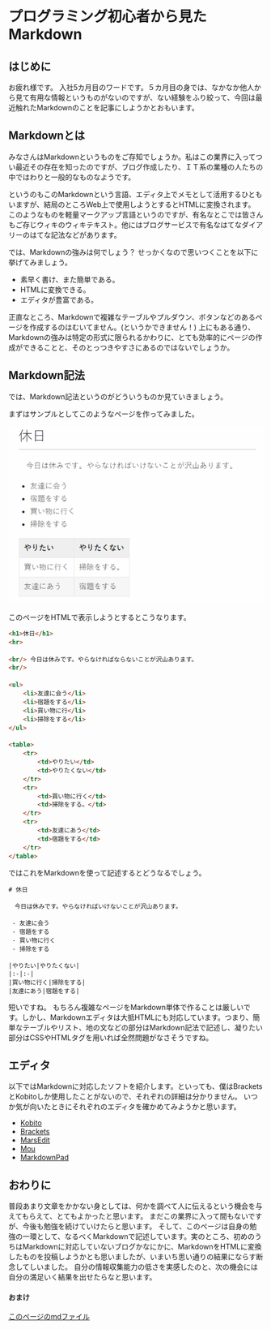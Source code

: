 # プログラミング初心者から見たMarkdown

## はじめに

お疲れ様です。
入社5カ月目のワードです。５カ月目の身では、なかなか他人から見て有用な情報というものがないのですが、ない経験をふり絞って、今回は最近触れたMarkdownのことを記事にしようかとおもいます。

## Markdownとは

みなさんはMarkdownというものをご存知でしょうか。私はこの業界に入ってつい最近その存在を知ったのですが、ブログ作成したり、ＩＴ系の業種の人たちの中ではわりと一般的なものなようです。

というのもこのMarkdownという言語、エディタ上でメモとして活用するひともいますが、結局のところWeb上で使用しようとするとHTMLに変換されます。
このようなものを軽量マークアップ言語というのですが、有名なとこでは皆さんもご存じウィキのウィキテキスト。他にはブログサービスで有名なはてなダイアリーのはてな記法などがあります。

では、Markdownの強みは何でしょう？
 せっかくなので思いつくことを以下に挙げてみましょう。

- 素早く書け、また簡単である。
- HTMLに変換できる。
- エディタが豊富である。

正直なところ、Markdownで複雑なテーブルやプルダウン、ボタンなどのあるページを作成するのはむいてません。(というかできません！)
上にもある通り、Markdownの強みは特定の形式に限られるかわりに、とても効率的にページの作成ができることと、そのとっつきやすさにあるのではないでしょうか。

## Markdown記法

では、Markdown記法というのがどういうものか見ていきましょう。

まずはサンプルとしてこのようなページを作ってみました。

![img](./image/Example.png)

このページをHTMLで表示しようとするとこうなります。

```html
<h1>休日</h1>
<hr>

<br/> 今日は休みです。やらなければならないことが沢山あります。
<br/>

<ul>
    <li>友達に会う</li>
    <li>宿題をする</li>
    <li>買い物に行</li>
    <li>掃除をする</li>
</ul>

<table>
    <tr>
        <td>やりたい</td>
        <td>やりたくない</td>
    </tr>
    <tr>
        <td>買い物に行く</td>
        <td>掃除をする。</td>
    </tr>
    <tr>
        <td>友達にあう</td>
        <td>宿題をする</td>
    </tr>
</table>
```

ではこれをMarkdownを使って記述するとどうなるでしょう。

```
# 休日

　今日は休みです。やらなければいけないことが沢山あります。
 
 - 友達に会う
 - 宿題をする
 - 買い物に行く
 - 掃除をする

|やりたい|やりたくない|
|:-|:-|
|買い物に行く|掃除をする|
|友達にあう|宿題をする|
```

短いですね。
もちろん複雑なページをMarkdown単体で作ることは厳しいです。しかし、Markdownエディタは大抵HTMLにも対応しています。つまり、簡単なテーブルやリスト、地の文などの部分はMarkdown記法で記述し、凝りたい部分はCSSやHTMLタグを用いれば全然問題がなさそうですね。

## エディタ

以下ではMarkdownに対応したソフトを紹介します。といっても、僕はBracketsとKobitoしか使用したことがないので、それぞれの詳細は分かりません。
いつか気が向いたときにそれぞれのエディタを確かめてみようかと思います。

- [Kobito](http://kobito.qiita.com/win)
- [Brackets](http://brackets.io/)
- [MarsEdit](https://red-sweater.com/marsedit/)
- [Mou](http://25.io/mou/)
- [MarkdownPad](http://markdownpad.com/)

## おわりに

普段あまり文章をかかない身としては、何かを調べて人に伝えるという機会を与えてもらえて、とてもよかったと思います。
まだこの業界に入って間もないですが、今後も勉強を続けていけたらと思います。
そして、このページは自身の勉強の一環として、なるべくMarkdownで記述しています。実のところ、初めのうちはMarkdownに対応していないブログかなにかに、MarkdownをHTMLに変換したものを投稿しようかとも思いましたが、いまいち思い通りの結果にならす断念してしいました。
自分の情報収集能力の低さを実感したのと、次の機会には自分の満足いく結果を出せたらなと思います。

#### おまけ

[このページのmdファイル](./lib/BeginnerMD.zip)
